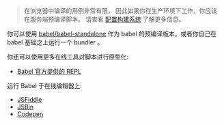 <blockquote class="babel-callout babel-callout-warning">
  <p>

  </p>
  <p>
    在浏览器中编译的用例非常有限，
    因此如果你在生产环境下工作，你应该在服务端预编译脚本。 
    请查看 <a href="/docs/setup/#build-systems">配置构建系统</a> 
    了解更多信息。
  </p>
</blockquote>

你可以使用 [babel/babel-standalone](https://github.com/babel/babel-standalone#usage) 作为 babel 的预编译版本，或者你自己在 babel 基础之上运行一个 bundler 。

你还可以使用更多在线工具对脚本进行原型化:

- [Babel 官方提供的 REPL](/repl)

运行 Babel 于在线编辑器上:

- [JSFiddle](https://jsfiddle.net/fh5whLfd/)
- [JSBin](http://jsbin.com/rokimopuse/edit?html,js,console,output)
- [Codepen](http://codepen.io/anon/pen/dOGgeO)
